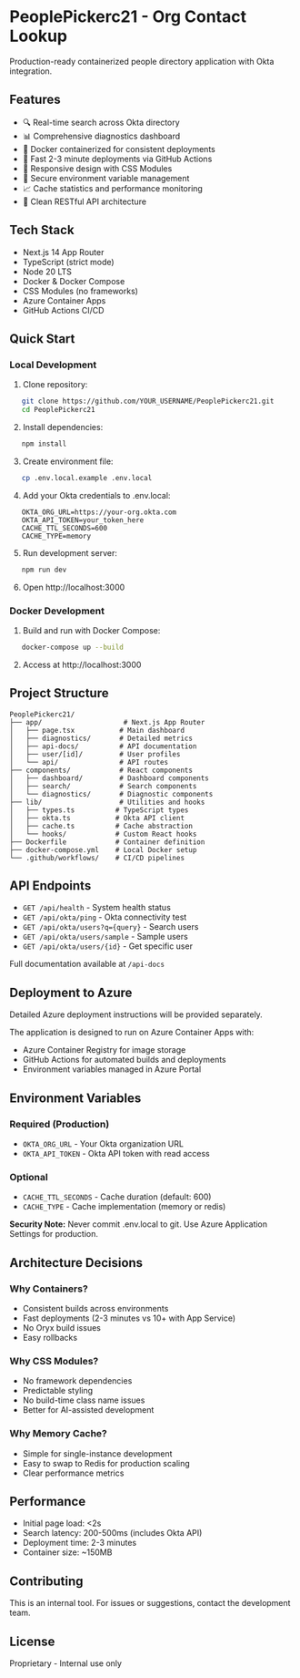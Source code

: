 # PeoplePickerc21 - Org Contact Lookup

Production-ready containerized people directory application with Okta integration.

## Features

- 🔍 Real-time search across Okta directory
- 📊 Comprehensive diagnostics dashboard
- 🐳 Docker containerized for consistent deployments
- 🚀 Fast 2-3 minute deployments via GitHub Actions
- 📱 Responsive design with CSS Modules
- 🔐 Secure environment variable management
- 📈 Cache statistics and performance monitoring
- 🎯 Clean RESTful API architecture

## Tech Stack

- Next.js 14 App Router
- TypeScript (strict mode)
- Node 20 LTS
- Docker & Docker Compose
- CSS Modules (no frameworks)
- Azure Container Apps
- GitHub Actions CI/CD

## Quick Start

### Local Development

1. Clone repository:
```bash
   git clone https://github.com/YOUR_USERNAME/PeoplePickerc21.git
   cd PeoplePickerc21
```

2. Install dependencies:
```bash
   npm install
```

3. Create environment file:
```bash
   cp .env.local.example .env.local
```

4. Add your Okta credentials to .env.local:
```
   OKTA_ORG_URL=https://your-org.okta.com
   OKTA_API_TOKEN=your_token_here
   CACHE_TTL_SECONDS=600
   CACHE_TYPE=memory
```

5. Run development server:
```bash
   npm run dev
```

6. Open http://localhost:3000

### Docker Development

1. Build and run with Docker Compose:
```bash
   docker-compose up --build
```

2. Access at http://localhost:3000

## Project Structure
```
PeoplePickerc21/
├── app/                    # Next.js App Router
│   ├── page.tsx           # Main dashboard
│   ├── diagnostics/       # Detailed metrics
│   ├── api-docs/          # API documentation
│   ├── user/[id]/         # User profiles
│   └── api/               # API routes
├── components/            # React components
│   ├── dashboard/         # Dashboard components
│   ├── search/            # Search components
│   └── diagnostics/       # Diagnostic components
├── lib/                   # Utilities and hooks
│   ├── types.ts          # TypeScript types
│   ├── okta.ts           # Okta API client
│   ├── cache.ts          # Cache abstraction
│   └── hooks/            # Custom React hooks
├── Dockerfile            # Container definition
├── docker-compose.yml    # Local Docker setup
└── .github/workflows/    # CI/CD pipelines
```

## API Endpoints

- `GET /api/health` - System health status
- `GET /api/okta/ping` - Okta connectivity test
- `GET /api/okta/users?q={query}` - Search users
- `GET /api/okta/users/sample` - Sample users
- `GET /api/okta/users/{id}` - Get specific user

Full documentation available at `/api-docs`

## Deployment to Azure

Detailed Azure deployment instructions will be provided separately.

The application is designed to run on Azure Container Apps with:
- Azure Container Registry for image storage
- GitHub Actions for automated builds and deployments
- Environment variables managed in Azure Portal

## Environment Variables

### Required (Production)
- `OKTA_ORG_URL` - Your Okta organization URL
- `OKTA_API_TOKEN` - Okta API token with read access

### Optional
- `CACHE_TTL_SECONDS` - Cache duration (default: 600)
- `CACHE_TYPE` - Cache implementation (memory or redis)

**Security Note:** Never commit .env.local to git. Use Azure Application Settings for production.

## Architecture Decisions

### Why Containers?
- Consistent builds across environments
- Fast deployments (2-3 minutes vs 10+ with App Service)
- No Oryx build issues
- Easy rollbacks

### Why CSS Modules?
- No framework dependencies
- Predictable styling
- No build-time class name issues
- Better for AI-assisted development

### Why Memory Cache?
- Simple for single-instance development
- Easy to swap to Redis for production scaling
- Clear performance metrics

## Performance

- Initial page load: <2s
- Search latency: 200-500ms (includes Okta API)
- Deployment time: 2-3 minutes
- Container size: ~150MB

## Contributing

This is an internal tool. For issues or suggestions, contact the development team.

## License

Proprietary - Internal use only
